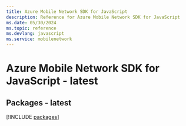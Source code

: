 ```yaml
---
title: Azure Mobile Network SDK for JavaScript
description: Reference for Azure Mobile Network SDK for JavaScript
ms.date: 05/30/2024
ms.topic: reference
ms.devlang: javascript
ms.service: mobilenetwork
---
```

# Azure Mobile Network SDK for JavaScript - latest
## Packages - latest
[!INCLUDE [packages](mobile-network-index.md)]